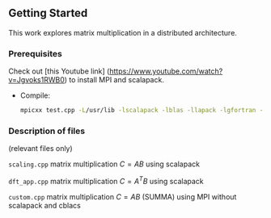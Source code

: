 
<!-- GETTING STARTED -->
## Getting Started

This work explores matrix multiplication in a distributed architecture.


### Prerequisites


Check out [this Youtube link] (https://www.youtube.com/watch?v=Jgvoks1RWB0) to install MPI and scalapack.


* Compile:

  ```sh
  mpicxx test.cpp -L/usr/lib -lscalapack -lblas -llapack -lgfortran -o matmul
  ```

### Description of files 

(relevant files only)

`scaling.cpp` matrix multiplication $`C = AB`$ using scalapack

`dft_app.cpp` matrix multiplication $`C = A^{T}B`$ using  scalapack

`custom.cpp` matrix multiplication $`C = AB`$  (SUMMA) using MPI without scalapack and cblacs

